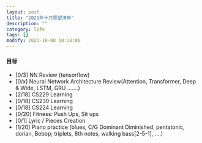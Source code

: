 ```yaml
---
layout: post
title: "2021年十月愿望清单"
description: ""
category: life
tags: []
modify: 2021-10-08 10:28:00
---
```



#### 目标

+ [0/3] NN Review (tensorflow)
+ [0/x] Neural Network Architecture Review(Attention, Transformer, Deep & Wide, LSTM, GRU .......)
+ [2/18] CS229 Learning
+ [0/18] CS230 Learning
+ [0/18] CS224 Learning
+ [0/20] Fitness: Push Ups, Sit ups
+ [0/1] Lyric / Pieces Creation
+ [1/20] Piano practice (blues, C/G Dominant Diminished, pentatonic, dorian, Bebop; triplets, 8th
 notes, walking bass[2-5-1], ....)

